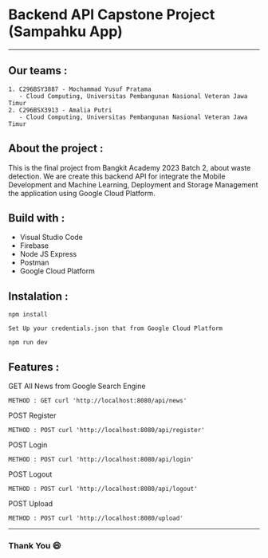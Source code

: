 # Backend API Capstone Project (Sampahku App)
---
## Our teams :

```
1. C296BSY3887 - Mochammad Yusuf Pratama
   - Cloud Computing, Universitas Pembangunan Nasional Veteran Jawa Timur
2. C296BSX3913 - Amalia Putri
   - Cloud Computing, Universitas Pembangunan Nasional Veteran Jawa Timur
```

## About the project :

This is the final project from Bangkit Academy 2023 Batch 2, about waste detection. We are create this backend API for integrate the Mobile Development and Machine Learning,  Deployment and Storage Management the application using Google Cloud Platform.

## Build with :

- Visual Studio Code
- Firebase
- Node JS Express
- Postman
- Google Cloud Platform

## Instalation : 

```
npm install
```
```
Set Up your credentials.json that from Google Cloud Platform
```
```
npm run dev
```

## Features :

GET All News from Google Search Engine
```
METHOD : GET curl 'http://localhost:8080/api/news'
```
POST Register
```
METHOD : POST curl 'http://localhost:8080/api/register'
```
POST Login
```
METHOD : POST curl 'http://localhost:8080/api/login'
```
POST Logout
```
METHOD : POST curl 'http://localhost:8080/api/logout'
```
POST Upload
```
METHOD : POST curl 'http://localhost:8080/upload'
```

---

### Thank You :smile:
